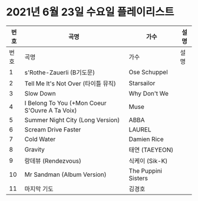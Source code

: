 # 2021년 6월 23일 수요일 플레이리스트

| 번호 | 곡명 | 가수 | 설명 |
|------|------|------|------|
| 번호 | 곡명 | 가수 | 설명 |
| 1 | s'Rothe-Zauerli (B기도문) | Ose Schuppel |  |
| 2 | Tell Me It's Not Over (타이틀 뮤직) | Starsailor |  |
| 3 | Slow Down | Why Don't We |  |
| 4 | I Belong To You (+Mon Coeur S'Ouvre A Ta Voix) | Muse |  |
| 5 | Summer Night City (Long Version) | ABBA |  |
| 6 | Scream Drive Faster | LAUREL |  |
| 7 | Cold Water | Damien Rice |  |
| 8 | Gravity | 태연 (TAEYEON) |  |
| 9 | 랑데뷰 (Rendezvous) | 식케이 (Sik-K) |  |
| 10 | Mr Sandman (Album Version) | The Puppini Sisters |  |
| 11 | 마지막 기도 | 김경호 |  |
